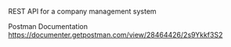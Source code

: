 REST API for a company management system

Postman Documentation
https://documenter.getpostman.com/view/28464426/2s9Ykkf3S2
